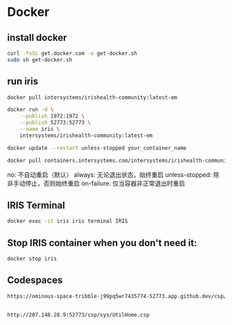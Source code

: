 # Docker

## install docker

```sh
curl -fsSL get.docker.com -o get-docker.sh
sudo sh get-docker.sh
```

## run iris

```sh
docker pull intersystems/irishealth-community:latest-em

docker run -d \
    --publish 1972:1972 \
    --publish 52773:52773 \
    --name iris \
    intersystems/irishealth-community:latest-em

docker update --restart unless-stopped your_container_name

docker pull containers.intersystems.com/intersystems/irishealth-community:latest-em
```

no: 不自动重启（默认）
always: 无论退出状态，始终重启
unless-stopped: 除非手动停止，否则始终重启
on-failure: 仅当容器非正常退出时重启

## IRIS Terminal

```sh
docker exec -it iris iris terminal IRIS
```

## Stop IRIS container when you don't need it:

```sh
docker stop iris
```

## Codespaces

```sh
https://ominous-space-tribble-j99pq5wr7435774-52773.app.github.dev/csp/sys/UtilHome.csp


http://207.148.28.9:52773/csp/sys/UtilHome.csp
```
